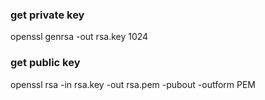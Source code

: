 ### get private key
openssl genrsa -out rsa.key 1024

### get public key
openssl rsa -in rsa.key -out rsa.pem -pubout -outform PEM